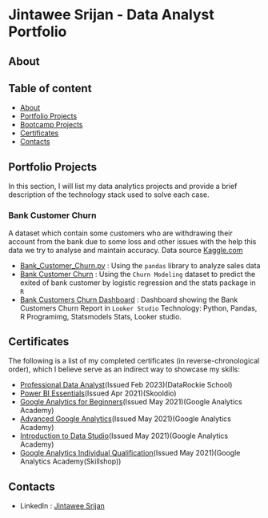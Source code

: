 # Jintawee Srijan - Data Analyst Portfolio

## **About**

## **Table of content**
- [About](https://github.com/Jintawee-s/data_analyst_portfolio/blob/main/README.md#about)
- [Portfolio Projects](https://github.com/Jintawee-s/data_analyst_portfolio/blob/main/README.md#portfolio-projects)
- [Bootcamp Projects](https://github.com/Jintawee-s/bootcamp_projects)
- [Certificates](https://github.com/Jintawee-s/data_analyst_portfolio/blob/main/README.md#certificates)
- [Contacts](https://github.com/Jintawee-s/data_analyst_portfolio/blob/main/README.md#contacts)

## **Portfolio Projects**
In this section, I will list my data analytics projects and provide a brief description of the technology stack used to solve each case.
### **Bank Customer Churn**
A dataset which contain some customers who are withdrawing their account from the bank due to some loss and other issues with the help this data we try to analyse and maintain accuracy.
Data source [Kaggle.com](https://www.kaggle.com/datasets/mathchi/churn-for-bank-customers)
- [Bank_Customer_Churn.py](https://github.com/Jintawee-s/data_analyst_portfolio/blob/main/Python/Bank_Customers_Churn.py) : Using the `pandas` library to analyze sales data
- [Bank Customer Churn](https://github.com/Jintawee-s/data_analyst_portfolio/blob/main/R%20Programming/Bank%20Customer%20Churn.pdf) : Using the `Churn Modeling` dataset to predict the exited of bank customer by logistic regression and the stats package in `R`
- [Bank Customers Churn Dashboard](https://lookerstudio.google.com/reporting/e71e2e0b-c12e-46bf-a97f-707a127ff87e) : Dashboard showing the Bank Customers Churn Report in `Looker Studio`
Technology: Python, Pandas, R Programimg, Statsmodels Stats, Looker studio.

## **Certificates**
The following is a list of my completed certificates (in reverse-chronological order), which I believe serve as an indirect way to showcase my skills:
- [Professional Data Analyst](https://badgr.com/public/assertions/dW-wYq_EThSE8bB6uX2s8w)(Issued Feb 2023)(DataRockie School)
- [Power BI Essentials](https://www.skooldio.com/certificate/412de6dd-2ad3-4540-9379-d6401437ddba)(Issued Apr 2021)(Skooldio)
- [Google Analytics for Beginners](https://analytics.google.com/analytics/academy/certificate/R7iOsdRnSPC2LCo2_ZRHGQ)(Issued May 2021)(Google Analytics Academy)
- [Advanced Google Analytics](https://analytics.google.com/analytics/academy/certificate/8TQf9BHZQWCVqEnSPwY-TA)(Issued May 2021)(Google Analytics Academy)
- [Introduction to Data Studio](https://analytics.google.com/analytics/academy/certificate/DOAKiVu1RUWXcuVnxOVRrg)(Issued May 2021)(Google Analytics Academy)
- [Google Analytics Individual Qualification](https://skillshop.exceedlms.com/student/award/yCJCXWXPseTTFBalMN3Ondas)(Issued May 2021)(Google Analytics Academy(Skillshop))
 
## **Contacts**
- LinkedIn : [Jintawee Srijan](https://www.linkedin.com/in/jintawee-srijan-10356a195/)
